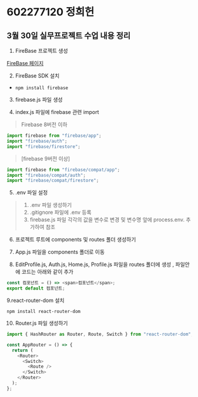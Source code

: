 # 602277120 정희헌

## 3월 30일 실무프로젝트 수업 내용 정리

1.  FireBase 프로젝트 생성

[FireBase 페이지](https://firebase.google.com/ "Firebase link")

2.  FireBase SDK 설치

- <pre><code>npm install firebase</code></pre>

3.  firebase.js 파일 생성

4.  index.js 파일에 firebase 관련 import

> Firebase 8버전 이하

```javascript
import firebase from "firebase/app";
import "firebase/auth";
import "firebase/firestore";
```

> [firebase 9버전 이상]

```javascript
import firebase from "firebase/compat/app";
import "firebase/compat/auth";
import "firebase/compat/firestore";
```

5.  .env 파일 설정

> 1.  .env 파일 생성하기
> 2.  .gitignore 파일에 .env 등록
> 3.  firebase.js 파일 각각의 값을 변수로 변경 및 변수명 앞에 process.env. 추가하여 참조

6.  프로젝트 루트에 components 및 routes 폴더 생성하기

7.  App.js 파일을 components 폴더로 이동
8.  EditProfile.js, Auth.js, Home.js, Profile.js 파일을 routes 폴더에 생성 , 파일안에 코드는 아래와 같이 추가

```javascript
const 컴포넌트 = () => <span>컴포넌트</span>;
export default 컴포넌트;
```

9.react-router-dom 설치

```
npm install react-router-dom
```

10. Router.js 파일 생성하기

```javascript
import { HashRouter as Router, Route, Switch } from "react-router-dom";

const AppRouter = () => {
  return (
    <Router>
      <Switch>
        <Route />
      </Switch>
    </Router>
  );
};
```
